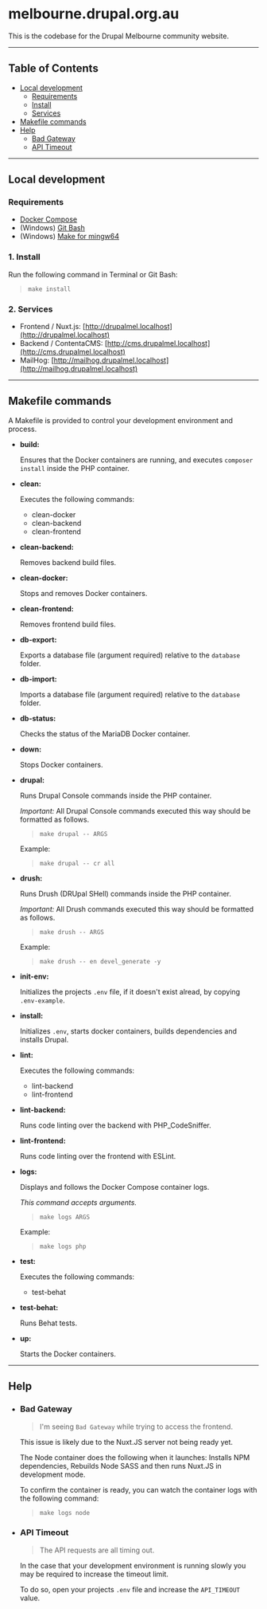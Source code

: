 # melbourne.drupal.org.au

This is the codebase for the Drupal Melbourne community website.

---

## Table of Contents

* [Local development](#local-development)
  * [Requirements](#requirements)
  * [Install](#install)
  * [Services](#services)
* [Makefile commands](#makefile-commands)
* [Help](#help)
  * [Bad Gateway](#bad-gateway)
  * [API Timeout](#api-timeout)

---

## Local development

### Requirements

* [Docker Compose](https://docs.docker.com/compose/install/)
* (Windows) [Git Bash](https://git-scm.com/download/win)
* (Windows) [Make for mingw64](README-WIN.md#make-for-mingw64)

### 1. Install

Run the following command in Terminal or Git Bash:

  > `make install`

### 2. Services

* Frontend / Nuxt.js: [http://drupalmel.localhost](http://drupalmel.localhost)
* Backend / ContentaCMS: [http://cms.drupalmel.localhost](http://cms.drupalmel.localhost)
* MailHog: [http://mailhog.drupalmel.localhost](http://mailhog.drupalmel.localhost)

---

## Makefile commands

A Makefile is provided to control your development environment and process.

* **build:**

  Ensures that the Docker containers are running, and executes
  `composer install` inside the PHP container.

* **clean:**

  Executes the following commands:
  * clean-docker
  * clean-backend
  * clean-frontend

* **clean-backend:**

  Removes backend build files.

* **clean-docker:**

  Stops and removes Docker containers.

* **clean-frontend:**

  Removes frontend build files.

* **db-export:**

  Exports a database file (argument required) relative to the `database` folder.

* **db-import:**

  Imports a database file (argument required) relative to the `database` folder.

* **db-status:**

  Checks the status of the MariaDB Docker container.

* **down:**

  Stops Docker containers.

* **drupal:**

  Runs Drupal Console commands inside the PHP container.

  *Important:* All Drupal Console commands executed this way should be formatted
  as follows.

  > `make drupal -- ARGS`

  Example:

  > `make drupal -- cr all`

* **drush:**

  Runs Drush (DRUpal SHell) commands inside the PHP container.

  *Important:* All Drush commands executed this way should be formatted as
  follows.

  > `make drush -- ARGS`

  Example:

  > `make drush -- en devel_generate -y`

* **init-env:**

  Initializes the projects `.env` file, if it doesn't exist alread, by copying
  `.env-example`.

* **install:**

  Initializes `.env`, starts docker containers, builds dependencies and installs
  Drupal.

* **lint:**

  Executes the following commands:
  * lint-backend
  * lint-frontend

* **lint-backend:**

  Runs code linting over the backend with PHP_CodeSniffer.

* **lint-frontend:**

  Runs code linting over the frontend with ESLint.

* **logs:**

  Displays and follows the Docker Compose container logs.

  _This command accepts arguments._

  > `make logs ARGS`

  Example:

  > `make logs php`

* **test:**

  Executes the following commands:
  * test-behat

* **test-behat:**

  Runs Behat tests.

* **up:**

  Starts the Docker containers.

---

## Help

* ### Bad Gateway

  > I'm seeing `Bad Gateway` while trying to access the frontend.

  This issue is likely due to the Nuxt.JS server not being ready yet.

  The Node container does the following when it launches: Installs NPM
  dependencies, Rebuilds Node SASS and then runs Nuxt.JS in development mode.

  To confirm the container is ready, you can watch the container logs with the
  following command:

  > ```make logs node```

* ### API Timeout

  > The API requests are all timing out.

  In the case that your development environment is running slowly you may be
  required to increase the timeout limit.

  To do so, open your projects `.env` file and increase the `API_TIMEOUT` value.
